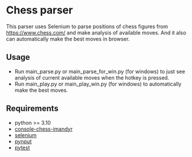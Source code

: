 # Chess parser 

This parser uses Selenium to parse positions of chess figures from https://www.chess.com/ and make analysis of available moves.
And it also can automatically make the best moves in browser.

## Usage
- Run main_parse.py or main_parse_for_win.py (for windows) to just see analysis of current available moves when the hotkey is pressed.
- Run main_play.py or main_play_win.py (for windows) to automatically make the best moves.

## Requirements
- python >= 3.10
- [console-chess-imandyr](https://pypi.org/project/console-chess-imandyr/)
- [selenium](https://pypi.org/project/selenium/)
- [pynput](https://pypi.org/project/pynput/)
- [pytest](https://pypi.org/project/pytest/)